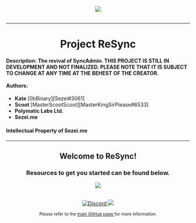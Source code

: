 <HTML>
	<DIV ALIGN=CENTER>
		<A HREF=https://www.roblox.com/groups/3984407/Sezei-me#!/about>
			<IMG SRC=https://i.imgur.com/NGZTqlY.png>
		</A>
	</DIV>
	<BR>
	<HR>
	<DIV ALIGN=CENTER>
		<H1>
			Project ReSync
		</H1>
	</DIV>
	<DIV>
		<H4>
			<B>
				Description:
			</B>
			The revival of SyncAdmin.
			THIS PROJECT IS STILL IN DEVELOPMENT AND NOT FINALIZED. PLEASE NOTE THAT IT IS SUBJECT TO CHANGE AT ANY TIME AT THE BEHEST OF THE CREATOR.
			<BR>
			<BR>
			<B>
				Authors:
			</B>
			<BR>
		</H4>
		<UL CLASS=BULLET>
			<LI>
				<B>
					Kate
				</B>
				[0bBinary][Sezei#3061]
			</LI>
			<LI>
				<B>
					Scoot
				</B>
				[MasterScootScoot][MasterKingSirPlease#6533]
			</LI>
			<LI>
				<B>
					Polymatic Labs Ltd.
				</B>
			</LI>
			<LI>
				<B>
					Sezei.me
				</B>
			</LI>
		</UL>
		<H4>
			Intellectual Property of Sezei.me
		</H4>
		</DIV>
		<HR>
		<DIV ALIGN=CENTER>
			<H2>
				Welcome to ReSync!
			</H2>
			<H3>
				Resources to get you started can be found below.
			</H3>
			<A HREF=https://www.roblox.com/library/0>
				<IMG SRC=https://i.imgur.com/5vxowRs.png>
			</A>
		</DIV>
		<P ALIGN=CENTER>
			<BR>
			<A HREF=https://discord.com/invite/4WUzWWV>
				<img alt=Discord src=https://img.shields.io/discord/773114590413979649?label=Discord Server&logo=discord&style=for-the-badge>
			</A>
			<A HREF=http://sezei.me>
				<img src=https://img.shields.io/website.svg?down_color=red&down_message=down&label=Sezei.me%20Site&up_color=green&up_message=up&url=http://sezei.me>
			</A>
		</P>
		<DIV ALIGN=CENTER>
			<SMALL>
			Please refer to the
				<A HREF=https://github.com/MasterKingSirPlease/ProjectReSync>
					main GitHub page
				</A> for more information.
			<BR>
		</DIV>
</HTML>
